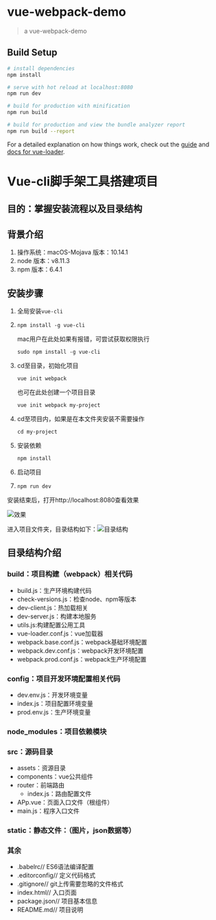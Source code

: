 # vue-webpack-demo

> a vue-webpack-demo

## Build Setup

``` bash
# install dependencies
npm install

# serve with hot reload at localhost:8080
npm run dev

# build for production with minification
npm run build

# build for production and view the bundle analyzer report
npm run build --report
```

For a detailed explanation on how things work, check out the [guide](http://vuejs-templates.github.io/webpack/) and [docs for vue-loader](http://vuejs.github.io/vue-loader).
# Vue-cli脚手架工具搭建项目

##  目的：掌握安装流程以及目录结构

##  背景介绍

1. 操作系统：macOS-Mojava  版本：10.14.1
2. node 版本：v8.11.3
3. npm 版本：6.4.1

## 安装步骤

1. 全局安装`vue-cli`

1. ```shell
   npm install -g vue-cli
   ```

   mac用户在此处如果有报错，可尝试获取权限执行

   ```shell
   sudo npm install -g vue-cli
   ```

2. cd至目录，初始化项目

   ```shell
   vue init webpack 
   ```

   也可在此处创建一个项目目录

   ```shell
   vue init webpack my-project
   ```

3. cd至项目内，如果是在本文件夹安装不需要操作

   ```shell
   cd my-project
   ```

4. 安装依赖

   ```shell
   npm install
   ```

5. 启动项目

6. ```shell
   npm run dev
   ```

安装结束后，打开http://localhost:8080查看效果

![效果](/Users/lee/Desktop/WX20181121-203716.png)

进入项目文件夹，目录结构如下：![目录结构](/Users/lee/Desktop/WX20181121-203904.png)



## 目录结构介绍

### build：项目构建（webpack）相关代码

- build.js：生产环境构建代码
- check-versions.js：检查node、npm等版本
- dev-client.js：热加载相关
- dev-server.js：构建本地服务
- utils.js:构建配置公用工具
- vue-loader.conf.js：vue加载器
- webpack.base.conf.js：webpack基础环境配置
- webpack.dev.conf.js：webpack开发环境配置
- webpack.prod.conf.js：webpack生产环境配置

### config：项目开发环境配置相关代码

- dev.env.js：开发环境变量
- index.js：项目配置环境变量
- prod.env.js：生产环境变量

### node_modules：项目依赖模块

### src：源码目录

- assets：资源目录
- components：vue公共组件
- router：前端路由
  - index.js：路由配置文件
- APp.vue：页面入口文件（根组件）
- main.js：程序入口文件

### static：静态文件：（图片，json数据等）

### 其余

- .babelrc// ES6语法编译配置
- .editorconfig// 定义代码格式
- .gitignore// git上传需要忽略的文件格式
- index.html// 入口页面
- package.json// 项目基本信息
-  README.md// 项目说明

